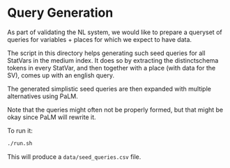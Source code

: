 # Query Generation

As part of validating the NL system, we would like to prepare a queryset
of queries for variables + places for which we expect to have data.

The script in this directory helps generating such seed queries for all
StatVars in the medium index. It does so by extracting the distinctschema
tokens in every StatVar, and then together with a place (with data for the SV),
comes up with an english query.

The generated simplistic seed queries are then expanded with multiple
alternatives using PaLM.

Note that the queries might often not be properly formed, but that might be
okay since PaLM will rewrite it.

To run it:

```bash
./run.sh
```

This will produce a `data/seed_queries.csv` file.
